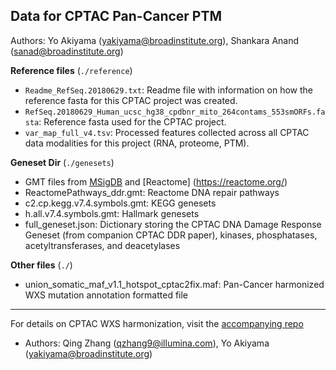 ## Data for CPTAC Pan-Cancer PTM

Authors: Yo Akiyama (yakiyama@broadinstitute.org), Shankara Anand (sanad@broadinstitute.org)

**Reference files** (`./reference`)
* `Readme_RefSeq.20180629.txt`: Readme file with information on how the reference fasta for this CPTAC project was created.
* `RefSeq.20180629_Human_ucsc_hg38_cpdbnr_mito_264contams_553smORFs.fasta`: Reference fasta used for the CPTAC project.
* `var_map_full_v4.tsv`: Processed features collected across all CPTAC data modalities for this project (RNA, proteome, PTM).

**Geneset Dir** (`./genesets`)
* GMT files from [MSigDB](http://www.gsea-msigdb.org/gsea/msigdb/) and [Reactome] (https://reactome.org/)
* ReactomePathways_ddr.gmt: Reactome DNA repair pathways
* c2.cp.kegg.v7.4.symbols.gmt: KEGG genesets
* h.all.v7.4.symbols.gmt: Hallmark genesets
* full_geneset.json: Dictionary storing the CPTAC DNA Damage Response Geneset (from companion CPTAC DDR paper), kinases, phosphatases, acetyltransferases, and deacetylases

**Other files** (`./`)
* union_somatic_maf_v1.1_hotspot_cptac2fix.maf: Pan-Cancer harmonized WXS mutation annotation formatted file

---

For details on CPTAC WXS harmonization, visit the [accompanying repo](https://github.com/getzlab/cptac_wxs_harmonize/tree/master)
* Authors: Qing Zhang (qzhang9@illumina.com), Yo Akiyama (yakiyama@broadinstitute.org)
